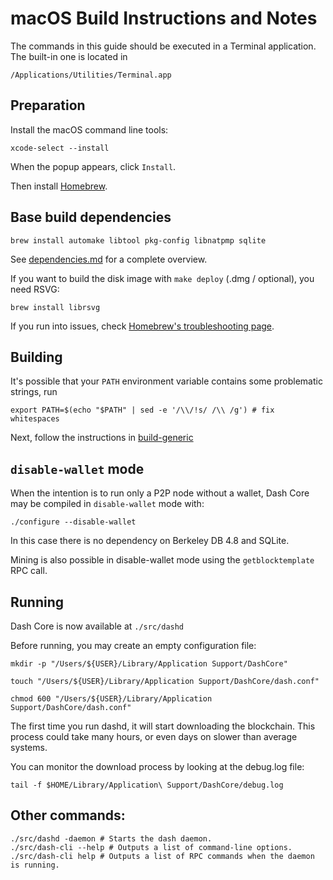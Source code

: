 # macOS Build Instructions and Notes

The commands in this guide should be executed in a Terminal application.
The built-in one is located in
```
/Applications/Utilities/Terminal.app
```

## Preparation
Install the macOS command line tools:

```shell
xcode-select --install
```

When the popup appears, click `Install`.

Then install [Homebrew](https://brew.sh).

## Base build dependencies

```shell
brew install automake libtool pkg-config libnatpmp sqlite
```

See [dependencies.md](dependencies.md) for a complete overview.

If you want to build the disk image with `make deploy` (.dmg / optional), you need RSVG:
```shell
brew install librsvg
```

If you run into issues, check [Homebrew's troubleshooting page](https://docs.brew.sh/Troubleshooting).

## Building

It's possible that your `PATH` environment variable contains some problematic strings, run
```shell
export PATH=$(echo "$PATH" | sed -e '/\\/!s/ /\\ /g') # fix whitespaces
```

Next, follow the instructions in [build-generic](build-generic.md)

## `disable-wallet` mode
When the intention is to run only a P2P node without a wallet, Dash Core may be
compiled in `disable-wallet` mode with:
```shell
./configure --disable-wallet
```

In this case there is no dependency on Berkeley DB 4.8 and SQLite.

Mining is also possible in disable-wallet mode using the `getblocktemplate` RPC call.

## Running

Dash Core is now available at `./src/dashd`

Before running, you may create an empty configuration file:
```shell
mkdir -p "/Users/${USER}/Library/Application Support/DashCore"

touch "/Users/${USER}/Library/Application Support/DashCore/dash.conf"

chmod 600 "/Users/${USER}/Library/Application Support/DashCore/dash.conf"
```

The first time you run dashd, it will start downloading the blockchain. This process could
take many hours, or even days on slower than average systems.

You can monitor the download process by looking at the debug.log file:
```shell
tail -f $HOME/Library/Application\ Support/DashCore/debug.log
```

## Other commands:

```shell
./src/dashd -daemon # Starts the dash daemon.
./src/dash-cli --help # Outputs a list of command-line options.
./src/dash-cli help # Outputs a list of RPC commands when the daemon is running.
```
